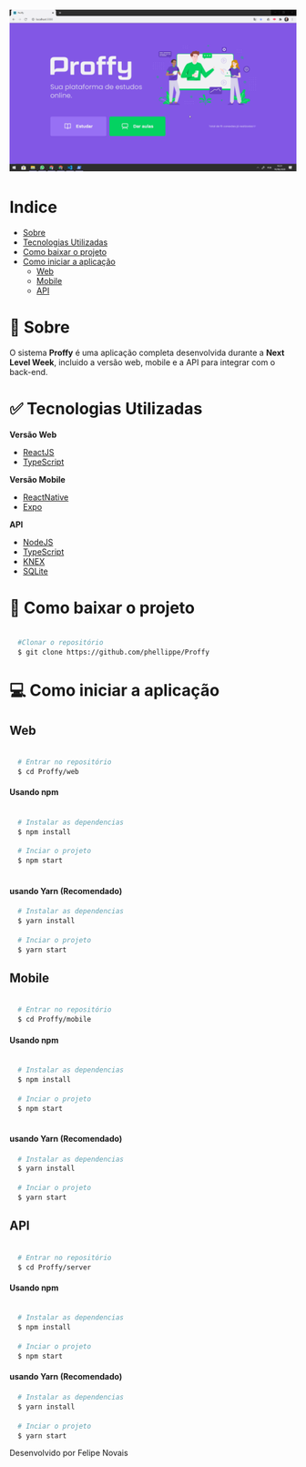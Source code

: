 <h1 display="inline">
  <img src="web/github/gif.gif">
</h1>

# Indice

<!--ts-->
   * [Sobre](#-sobre)
   * [Tecnologias Utilizadas](#-tecnologias-utilizadas)
   * [Como baixar o projeto](#-como-baixar-o-projeto)
   * [Como iniciar a aplicação](#-como-iniciar-a-aplicação)
      * [Web](#web)
      * [Mobile](#mobile)
      * [API](#api)
<!--te-->


# 📝 Sobre

O sistema **Proffy** é uma aplicação completa desenvolvida durante a **Next Level Week**, incluido a versão web, mobile e a API para integrar com o back-end.

# ✅ Tecnologias Utilizadas

**Versão Web**
- [ReactJS](https://pt-br.reactjs.org)
- [TypeScript](https://www.typescriptlang.org/)

**Versão Mobile**
- [ReactNative](https://reactnative.dev/)
- [Expo](https://expo.io/)

**API**
- [NodeJS](https://nodejs.org/en/)
- [TypeScript](https://www.typescriptlang.org/)
- [KNEX](http://knexjs.org/)
- [SQLite](https://www.sqlite.org/index.html)

# 💾 Como baixar o projeto
```bash

  #Clonar o repositório
  $ git clone https://github.com/phellippe/Proffy

```

# 💻 Como iniciar a aplicação

## Web
```bash

  # Entrar no repositório
  $ cd Proffy/web
```
#### Usando npm
```bash
 
  # Instalar as dependencias
  $ npm install 

  # Inciar o projeto
  $ npm start
  
```
#### usando Yarn (Recomendado)
```bash
  # Instalar as dependencias
  $ yarn install 

  # Inciar o projeto
  $ yarn start

```

## Mobile
```bash
  
  # Entrar no repositório
  $ cd Proffy/mobile
```
#### Usando npm
```bash
 
  # Instalar as dependencias
  $ npm install 

  # Inciar o projeto
  $ npm start
  
```
#### usando Yarn (Recomendado)
```bash
  # Instalar as dependencias
  $ yarn install 

  # Inciar o projeto
  $ yarn start

```

## API
```bash

  # Entrar no repositório
  $ cd Proffy/server
```
#### Usando npm
```bash
 
  # Instalar as dependencias
  $ npm install 

  # Inciar o projeto
  $ npm start

```
#### usando Yarn (Recomendado)
```bash
  # Instalar as dependencias
  $ yarn install 

  # Inciar o projeto
  $ yarn start

```
Desenvolvido por Felipe Novais
